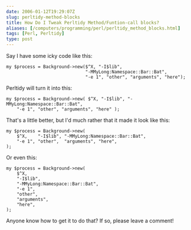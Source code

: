 ```yaml
--- 
date: 2006-01-12T19:29:07Z
slug: perltidy-method-blocks
title: How Do I Tweak Perltidy Method/Funtion-call blocks?
aliases: [/computers/programming/perl/perltidy_method_blocks.html]
tags: [Perl, Perltidy]
type: post
---
```


Say I have some icky code like this:

    my $process = Background->new($^X, "-I$lib",
                                  "-MMyLong:Namespace::Bar::Bat",
                                  "-e 1", "other", "arguments", "here");

Perltidy will turn it into this:

    my $process = Background->new( $^X, "-I$lib", "-MMyLong:Namespace::Bar::Bat",
        "-e 1", "other", "arguments", "here" );

That's a little better, but I'd much rather that it made it look like this:

    my $process = Background->new(
        $^X,    "-I$lib", "-MMyLong:Namespace::Bar::Bat",
        "-e 1", "other",  "arguments", "here",
    );

Or even this:

    my $process = Background->new(
        $^X,
        "-I$lib",
        "-MMyLong:Namespace::Bar::Bat",
        "-e 1",
        "other",
        "arguments",
        "here",
    );

Anyone know how to get it to do that? If so, please leave a comment!
